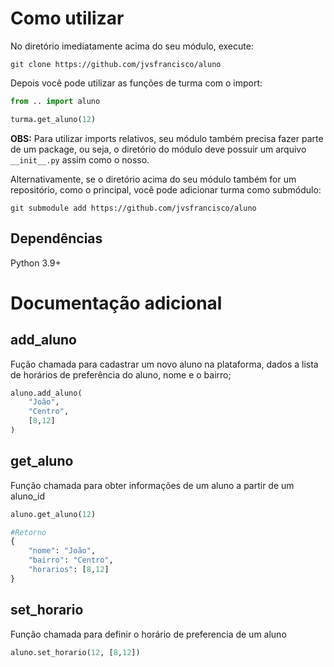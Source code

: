 # Como utilizar

No diretório imediatamente acima do seu módulo, execute:

`git clone https://github.com/jvsfrancisco/aluno`

Depois você pode utilizar as funções de turma com o import:

```Python
from .. import aluno

turma.get_aluno(12)
```

**OBS:** Para utilizar imports relativos, seu módulo também precisa fazer parte de um package, ou seja, o diretório do módulo deve possuir um arquivo `__init__.py` assim como o nosso.

Alternativamente, se o diretório acima do seu módulo também for um repositório, como o principal, você pode adicionar turma como submódulo:

`git submodule add https://github.com/jvsfrancisco/aluno`

## Dependências

Python 3.9+

# Documentação adicional

## add_aluno

Fução chamada para cadastrar um novo aluno na plataforma, dados a lista de horários de preferência do aluno, nome e o bairro;

```Python
aluno.add_aluno(
    "João",
    "Centro",
    [8,12]
)

```

## get_aluno

Função chamada para obter informações de um aluno a partir de um aluno_id

```Python
aluno.get_aluno(12)

#Retorno
{
    "nome": "João",
    "bairro": "Centro",
    "horarios": [8,12]
}

```

## set_horario

Função chamada para definir o horário de preferencia de um aluno

```Python
aluno.set_horario(12, [8,12])

```
